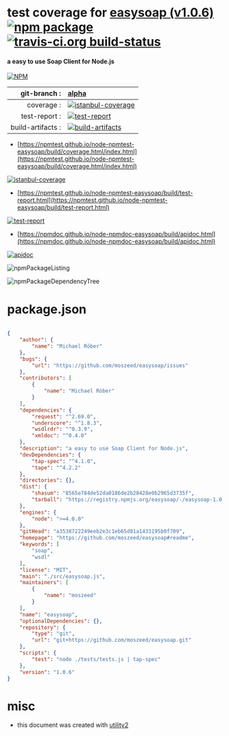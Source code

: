 # test coverage for  [easysoap (v1.0.6)](https://github.com/moszeed/easysoap#readme)  [![npm package](https://img.shields.io/npm/v/npmtest-easysoap.svg?style=flat-square)](https://www.npmjs.org/package/npmtest-easysoap) [![travis-ci.org build-status](https://api.travis-ci.org/npmtest/node-npmtest-easysoap.svg)](https://travis-ci.org/npmtest/node-npmtest-easysoap)
#### a easy to use Soap Client for Node.js

[![NPM](https://nodei.co/npm/easysoap.png?downloads=true&downloadRank=true&stars=true)](https://www.npmjs.com/package/easysoap)

| git-branch : | [alpha](https://github.com/npmtest/node-npmtest-easysoap/tree/alpha)|
|--:|:--|
| coverage : | [![istanbul-coverage](https://npmtest.github.io/node-npmtest-easysoap/build/coverage.badge.svg)](https://npmtest.github.io/node-npmtest-easysoap/build/coverage.html/index.html)|
| test-report : | [![test-report](https://npmtest.github.io/node-npmtest-easysoap/build/test-report.badge.svg)](https://npmtest.github.io/node-npmtest-easysoap/build/test-report.html)|
| build-artifacts : | [![build-artifacts](https://npmtest.github.io/node-npmtest-easysoap/glyphicons_144_folder_open.png)](https://github.com/npmtest/node-npmtest-easysoap/tree/gh-pages/build)|

- [https://npmtest.github.io/node-npmtest-easysoap/build/coverage.html/index.html](https://npmtest.github.io/node-npmtest-easysoap/build/coverage.html/index.html)

[![istanbul-coverage](https://npmtest.github.io/node-npmtest-easysoap/build/screenCapture.buildCi.browser.%252Ftmp%252Fbuild%252Fcoverage.lib.html.png)](https://npmtest.github.io/node-npmtest-easysoap/build/coverage.html/index.html)

- [https://npmtest.github.io/node-npmtest-easysoap/build/test-report.html](https://npmtest.github.io/node-npmtest-easysoap/build/test-report.html)

[![test-report](https://npmtest.github.io/node-npmtest-easysoap/build/screenCapture.buildCi.browser.%252Ftmp%252Fbuild%252Ftest-report.html.png)](https://npmtest.github.io/node-npmtest-easysoap/build/test-report.html)

- [https://npmdoc.github.io/node-npmdoc-easysoap/build/apidoc.html](https://npmdoc.github.io/node-npmdoc-easysoap/build/apidoc.html)

[![apidoc](https://npmdoc.github.io/node-npmdoc-easysoap/build/screenCapture.buildCi.browser.%252Ftmp%252Fbuild%252Fapidoc.html.png)](https://npmdoc.github.io/node-npmdoc-easysoap/build/apidoc.html)

![npmPackageListing](https://npmtest.github.io/node-npmtest-easysoap/build/screenCapture.npmPackageListing.svg)

![npmPackageDependencyTree](https://npmtest.github.io/node-npmtest-easysoap/build/screenCapture.npmPackageDependencyTree.svg)



# package.json

```json

{
    "author": {
        "name": "Michael Röber"
    },
    "bugs": {
        "url": "https://github.com/moszeed/easysoap/issues"
    },
    "contributors": [
        {
            "name": "Michael Röber"
        }
    ],
    "dependencies": {
        "request": "^2.69.0",
        "underscore": "^1.8.3",
        "wsdlrdr": "^0.3.9",
        "xmldoc": "^0.4.0"
    },
    "description": "a easy to use Soap Client for Node.js",
    "devDependencies": {
        "tap-spec": "^4.1.0",
        "tape": "^4.2.2"
    },
    "directories": {},
    "dist": {
        "shasum": "8565e784de52da0186de2b28428e0b2965d3735f",
        "tarball": "https://registry.npmjs.org/easysoap/-/easysoap-1.0.6.tgz"
    },
    "engines": {
        "node": ">=4.0.0"
    },
    "gitHead": "a3538722249eeb2e3c1eb65d81a1433195b0f709",
    "homepage": "https://github.com/moszeed/easysoap#readme",
    "keywords": [
        "soap",
        "wsdl"
    ],
    "license": "MIT",
    "main": "./src/easysoap.js",
    "maintainers": [
        {
            "name": "moszeed"
        }
    ],
    "name": "easysoap",
    "optionalDependencies": {},
    "repository": {
        "type": "git",
        "url": "git+https://github.com/moszeed/easysoap.git"
    },
    "scripts": {
        "test": "node ./tests/tests.js | tap-spec"
    },
    "version": "1.0.6"
}
```



# misc
- this document was created with [utility2](https://github.com/kaizhu256/node-utility2)
